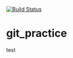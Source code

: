 
[![Build Status](https://travis-ci.com/darshan-serpent/git_practice.svg?branch=10.0-practice)](https://github.com/darshan-serpent/git_practice)


# git_practice
test
